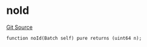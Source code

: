 # noId
[Git Source](https://github.com/lidofinance/community-staking-module/blob/efc92ba178845b0562e369d8d71b585ba381ab86/src/lib/QueueLib.sol)


```solidity
function noId(Batch self) pure returns (uint64 n);
```

